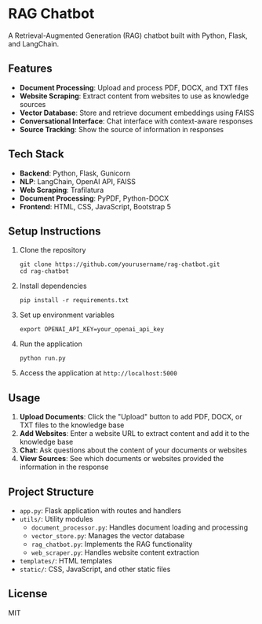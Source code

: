 # RAG Chatbot

A Retrieval-Augmented Generation (RAG) chatbot built with Python, Flask, and LangChain.

## Features

- **Document Processing**: Upload and process PDF, DOCX, and TXT files
- **Website Scraping**: Extract content from websites to use as knowledge sources
- **Vector Database**: Store and retrieve document embeddings using FAISS
- **Conversational Interface**: Chat interface with context-aware responses
- **Source Tracking**: Show the source of information in responses

## Tech Stack

- **Backend**: Python, Flask, Gunicorn
- **NLP**: LangChain, OpenAI API, FAISS
- **Web Scraping**: Trafilatura
- **Document Processing**: PyPDF, Python-DOCX
- **Frontend**: HTML, CSS, JavaScript, Bootstrap 5

## Setup Instructions

1. Clone the repository
   ```
   git clone https://github.com/yourusername/rag-chatbot.git
   cd rag-chatbot
   ```

2. Install dependencies
   ```
   pip install -r requirements.txt
   ```

3. Set up environment variables
   ```
   export OPENAI_API_KEY=your_openai_api_key
   ```

4. Run the application
   ```
   python run.py
   ```

5. Access the application at `http://localhost:5000`

## Usage

1. **Upload Documents**: Click the "Upload" button to add PDF, DOCX, or TXT files to the knowledge base
2. **Add Websites**: Enter a website URL to extract content and add it to the knowledge base
3. **Chat**: Ask questions about the content of your documents or websites
4. **View Sources**: See which documents or websites provided the information in the response

## Project Structure

- `app.py`: Flask application with routes and handlers
- `utils/`: Utility modules
  - `document_processor.py`: Handles document loading and processing
  - `vector_store.py`: Manages the vector database
  - `rag_chatbot.py`: Implements the RAG functionality
  - `web_scraper.py`: Handles website content extraction
- `templates/`: HTML templates
- `static/`: CSS, JavaScript, and other static files

## License

MIT